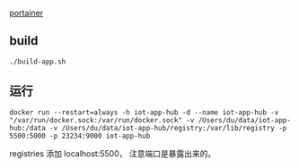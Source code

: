 [portainer](https://github.com/portainer/portainer)

## build

`./build-app.sh`

## 运行

`docker run --restart=always -h iot-app-hub -d --name iot-app-hub -v "/var/run/docker.sock:/var/run/docker.sock" -v /Users/du/data/iot-app-hub:/data -v /Users/du/data/iot-app-hub/registry:/var/lib/registry -p 5500:5000 -p 23234:9000 iot-app-hub`

registries 添加 localhost:5500， 注意端口是暴露出来的。

